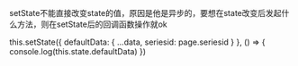 setState不能直接改变state的值，原因是他是异步的，要想在state改变后发起什么方法，则在setState后的回调函数操作就ok

 this.setState({
            defaultData: {
                ...data,
                seriesid: page.seriesid
            }
        }, () => {
            console.log(this.state.defaultData)
        })